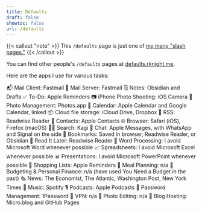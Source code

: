 ```yaml
---
title: Defaults
draft: false
showtoc: false
url: /defaults
---
```

{{< callout "note" >}}
This `/defaults` page is just one of [my many "slash pages."](/slashes)
{{< /callout >}}

You can find other people's `/defaults` pages at [defaults.rknight.me](https://defaults.rknight.me/).

Here are the apps I use for various tasks:

📬 Mail Client: Fastmail
📮 Mail Server: Fastmail
🗒️ Notes: Obsidian and Drafts
✅ To-Do: Apple Reminders
📷 iPhone Photo Shooting: iOS Camera
🌅 Photo Management: Photos.app
📆 Calendar: Apple Calendar and Google Calendar, linked
📦 Cloud file storage: iCloud Drive, Dropbox
📖 RSS: Readwise Reader
👥 Contacts: Apple Contacts
🌐 Browser: Safari (iOS), Firefox (macOS)
🕵🏻 Search: Kagi
💬 Chat: Apple Messages, with WhatsApp and Signal on the side
🔖 Bookmarks: Saved in browser, Readwise Reader, or Obsidian
📑 Read It Later: Readwise Reader
📝 Word Processing: I avoid Microsoft Word whenever possible
📈 Spreadsheets: I avoid Microsoft Excel whenever possible
📊 Presentations: I avoid Microsoft PowerPoint whenever possible
🛒 Shopping Lists: Apple Reminders
🥘 Meal Planning: n/a
💸 Budgeting & Personal Finance: n/a (have used You Need a Budget in the past)
🗞️ News: The Economist, The Atlantic, Washington Post, New York Times
🎹 Music: Spotify
🎙️ Podcasts: Apple Podcasts 
🔑 Password Management: 1Password
🔐 VPN: n/a
🎨 Photo Editing: n/a
🏡 Blog Hosting: Micro.blog and GitHub Pages